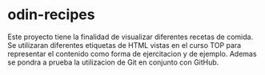 # odin-recipes
Este proyecto tiene la finalidad de visualizar diferentes recetas de comida.
Se utilizaran diferentes etiquetas de HTML vistas en el curso TOP para representar el contenido como forma de ejercitacion y de ejemplo.
Ademas se pondra a prueba la utilizacion de Git en conjunto con GitHub.
